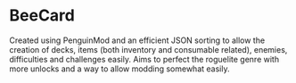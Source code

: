 # **BeeCard**
Created using PenguinMod and an efficient JSON sorting to allow the creation of decks, items (both inventory and consumable related), enemies, difficulties and challenges easily.
Aims to perfect the roguelite genre with more unlocks and a way to allow modding somewhat easily.
